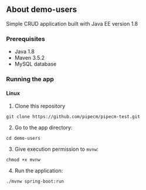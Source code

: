 ## About demo-users

Simple CRUD application built with Java EE version 1.8

### Prerequisites

* Java 1.8
* Maven 3.5.2
* MySQL database

### Running the app
#### Linux

1. Clone this repository
```
git clone https://github.com/pipecm/pipecm-test.git
```
2. Go to the app directory:
```
cd demo-users
```
3. Give execution permission to `mvnw`:
```
chmod +x mvnw
```
4. Run the application:
```
./mvnw spring-boot:run
```
